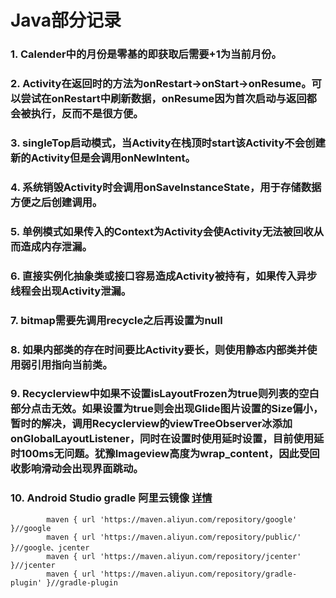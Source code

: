 # **Java部分记录**

### 1. Calender中的月份是零基的即获取后需要+1为当前月份。
### 2. Activity在返回时的方法为onRestart->onStart->onResume。可以尝试在onRestart中刷新数据，onResume因为首次启动与返回都会被执行，反而不是很方便。  
### 3. singleTop启动模式，当Activity在栈顶时start该Activity不会创建新的Activity但是会调用onNewIntent。  
### 4. 系统销毁Activity时会调用onSaveInstanceState，用于存储数据方便之后创建调用。  
### 5. 单例模式如果传入的Context为Activity会使Activity无法被回收从而造成内存泄漏。  
### 6. 直接实例化抽象类或接口容易造成Activity被持有，如果传入异步线程会出现Activity泄漏。  
### 7. bitmap需要先调用recycle之后再设置为null
### 8. 如果内部类的存在时间要比Activity要长，则使用静态内部类并使用弱引用指向当前类。  
### 9. Recyclerview中如果不设置isLayoutFrozen为true则列表的空白部分点击无效。如果设置为true则会出现Glide图片设置的Size偏小，暂时的解决，调用Recyclerview的viewTreeObserver冰添加onGlobalLayoutListener，同时在设置时使用延时设置，目前使用延时100ms无问题。犹豫Imageview高度为wrap_content，因此受回收影响滑动会出现界面跳动。 
### 10. Android Studio gradle 阿里云镜像 [详情](https://help.aliyun.com/document_detail/102512.html?spm=a2c40.aliyun_maven_repo.0.0.361830549jTnxB)
```
        maven { url 'https://maven.aliyun.com/repository/google' }//google
        maven { url 'https://maven.aliyun.com/repository/public/' }//google、jcenter
        maven { url 'https://maven.aliyun.com/repository/jcenter' }//jcenter
        maven { url 'https://maven.aliyun.com/repository/gradle-plugin' }//gradle-plugin
```